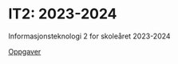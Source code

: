 # IT2: 2023-2024

Informasjonsteknologi 2 for skoleåret 2023-2024

[Oppgaver](./oppgaver/README.md)
